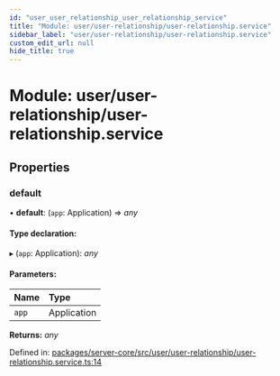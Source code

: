 ```yaml
---
id: "user_user_relationship_user_relationship_service"
title: "Module: user/user-relationship/user-relationship.service"
sidebar_label: "user/user-relationship/user-relationship.service"
custom_edit_url: null
hide_title: true
---
```


# Module: user/user-relationship/user-relationship.service

## Properties

### default

• **default**: (`app`: Application) => *any*

#### Type declaration:

▸ (`app`: Application): *any*

#### Parameters:

Name | Type |
:------ | :------ |
`app` | Application |

**Returns:** *any*

Defined in: [packages/server-core/src/user/user-relationship/user-relationship.service.ts:14](https://github.com/xr3ngine/xr3ngine/blob/65dfcf39a/packages/server-core/src/user/user-relationship/user-relationship.service.ts#L14)
